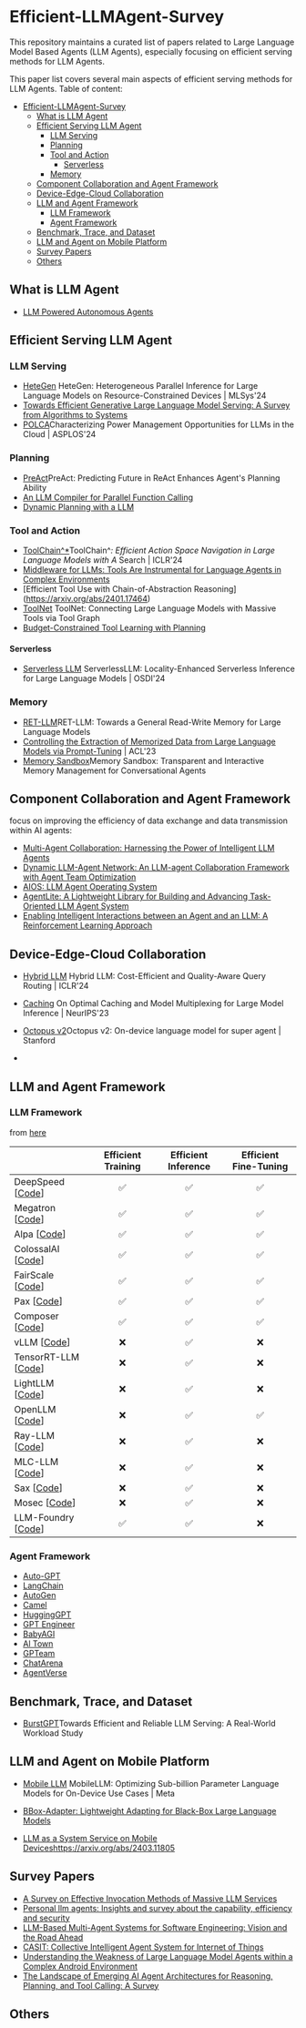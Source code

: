 # Efficient-LLMAgent-Survey
This repository maintains a curated list of papers related to Large Language Model Based Agents (LLM Agents), especially focusing on efficient serving methods for LLM Agents.

This paper list covers several main aspects of efficient serving methods for LLM Agents. 
Table of content:

- [Efficient-LLMAgent-Survey](#efficient-llmagent-survey)
  - [What is LLM Agent](#what-is-llm-agent)
  - [Efficient Serving LLM Agent](#efficient-serving-llm-agent)
    - [LLM Serving](#llm-serving)
    - [Planning](#planning)
    - [Tool and Action](#tool-and-action)
      - [Serverless](#serverless)
    - [Memory](#memory)
  - [Component Collaboration and Agent Framework](#component-collaboration-and-agent-framework)
  - [Device-Edge-Cloud Collaboration](#device-edge-cloud-collaboration)
  - [LLM and  Agent Framework](#llm-and--agent-framework)
    - [LLM Framework](#llm-framework)
    - [Agent Framework](#agent-framework)
  - [Benchmark, Trace, and Dataset](#benchmark-trace-and-dataset)
  - [LLM and Agent on Mobile Platform](#llm-and-agent-on-mobile-platform)
  - [Survey Papers](#survey-papers)
  - [Others](#others)



## What is LLM Agent
- [LLM Powered Autonomous Agents](https://lilianweng.github.io/posts/2023-06-23-agent/)

## Efficient Serving LLM Agent

### LLM Serving
- [HeteGen](https://arxiv.org/abs/2403.01164) HeteGen: Heterogeneous Parallel Inference for Large Language Models on Resource-Constrained Devices | MLSys'24
- [Towards Efficient Generative Large Language Model Serving: A Survey from Algorithms to Systems](https://arxiv.org/abs/2312.15234v1)
- [POLCA](https://www.microsoft.com/en-us/research/uploads/prodnew/2024/03/GPU_Power_ASPLOS_24.pdf)Characterizing Power Management Opportunities for LLMs in the Cloud | ASPLOS'24

### Planning
- [PreAct](https://arxiv.org/abs/2402.11534)PreAct: Predicting Future in ReAct Enhances Agent's Planning Ability
- [An LLM Compiler for Parallel Function Calling](https://arxiv.org/abs/2312.04511)
- [Dynamic Planning with a LLM](https://arxiv.org/abs/2308.06391)
### Tool and Action
- [ToolChain^*](https://arxiv.org/abs/2310.13227)ToolChain^*: Efficient Action Space Navigation in Large Language Models with A* Search | ICLR'24
- [Middleware for LLMs: Tools Are Instrumental for Language Agents in Complex Environments](https://arxiv.org/abs/2402.14672)
- [Efficient Tool Use with Chain-of-Abstraction Reasoning] (https://arxiv.org/abs/2401.17464)
- [ToolNet](https://arxiv.org/abs/2403.00839) ToolNet: Connecting Large Language Models with Massive Tools via Tool Graph
- [Budget-Constrained Tool Learning with Planning](https://arxiv.org/abs/2402.15960)
#### Serverless
- [Serverless LLM](https://arxiv.org/abs/2401.14351) ServerlessLLM: Locality-Enhanced Serverless Inference for Large Language Models | OSDI'24
  
### Memory

- [RET-LLM](https://arxiv.org/abs/2305.14322)RET-LLM: Towards a General Read-Write Memory for Large Language Models
- [Controlling the Extraction of Memorized Data from Large Language Models via Prompt-Tuning](https://arxiv.org/abs/2305.11759) | ACL'23
- [Memory Sandbox](https://arxiv.org/abs/2308.01542)Memory Sandbox: Transparent and Interactive Memory Management for Conversational Agents
  



## Component Collaboration and Agent Framework
focus on improving the efficiency of data exchange and data transmission within AI agents:
- [Multi-Agent Collaboration: Harnessing the Power of Intelligent LLM Agents](https://arxiv.org/abs/2306.03314)
- [Dynamic LLM-Agent Network: An LLM-agent Collaboration Framework with Agent Team Optimization](https://arxiv.org/abs/2310.02170)
- [AIOS: LLM Agent Operating System](https://arxiv.org/abs/2403.16971)
- [AgentLite: A Lightweight Library for Building and Advancing Task-Oriented LLM Agent System](https://arxiv.org/abs/2402.15538)
- [Enabling Intelligent Interactions between an Agent and an LLM: A Reinforcement Learning Approach](https://arxiv.org/abs/2306.03604)

## Device-Edge-Cloud Collaboration
- [Hybrid LLM](https://openreview.net/forum?id=02f3mUtqnM) Hybrid LLM: Cost-Efficient and Quality-Aware Query Routing | ICLR'24

- [Caching](https://arxiv.org/abs/2306.02003) On Optimal Caching and Model Multiplexing for Large Model Inference | NeurIPS'23

- [Octopus v2](https://arxiv.org/abs/2404.01744v5)Octopus v2: On-device language model for super agent | Stanford 
- 
## LLM and  Agent Framework
### LLM Framework
from [here](https://github.com/AIoT-MLSys-Lab/Efficient-LLMs-Survey)
<div align="center">

|                                                    | Efficient Training | Efficient Inference | Efficient Fine-Tuning    |
| :-------------------------------------------------------------------- | :------------------: | :--------------------: | :--: |
| DeepSpeed [[Code](https://github.com/microsoft/DeepSpeed)]            | ✅                   | ✅                     | ✅   |
| Megatron [[Code](https://github.com/NVIDIA/Megatron-LM)]              | ✅                   | ✅                     | ✅   |
| Alpa [[Code](https://github.com/alpa-projects/alpa)]                  | ✅                   | ✅                     | ✅   |
| ColossalAI [[Code](https://github.com/hpcaitech/ColossalAI)]          | ✅                   | ✅                     | ✅   |
| FairScale [[Code](https://github.com/facebookresearch/fairscale)]     | ✅                   | ✅                     | ✅   |
| Pax [[Code](https://github.com/google/paxml/)]                        | ✅                   | ✅                     | ✅   |
| Composer [[Code](https://github.com/mosaicml/composer)]               | ✅                   | ✅                     | ✅   |
| vLLM [[Code](https://github.com/vllm-project/vllm)]                   | ❌                   | ✅                     | ❌   |
| TensorRT-LLM [[Code](https://github.com/NVIDIA/TensorRT-LLM)]         | ❌                   | ✅                     | ❌   |
| LightLLM [[Code](https://github.com/ModelTC/lightllm)]                | ❌                   | ✅                     | ❌   |
| OpenLLM [[Code](https://github.com/bentoml/OpenLLM)]                  | ❌                   | ✅                     | ✅   |
| Ray-LLM [[Code](https://github.com/ray-project/ray-llm)]              | ❌                   | ✅                     | ❌   |
| MLC-LLM [[Code](https://github.com/mlc-ai/mlc-llm)]                   | ❌                   | ✅                     | ❌   |
| Sax [[Code](https://github.com/google/saxml)]                         | ❌                   | ✅                     | ❌   |
| Mosec [[Code](https://github.com/mosecorg/mosec)]                     | ❌                   | ✅                     | ❌   |
| LLM-Foundry [[Code](https://github.com/mosaicml/llm-foundry)]         | ✅                   | ✅                     | ❌   |

</div>



### Agent Framework
- [Auto-GPT](https://github.com/Significant-Gravitas/Auto-GPT)
- [LangChain](https://github.com/langchain-ai/langchain)
- [AutoGen](https://github.com/microsoft/autogen)
- [Camel](https://www.camel-ai.org/home)
- [HuggingGPT](https://huggingface.co/spaces/microsoft/HuggingGPT)
- [GPT Engineer](https://github.com/AntonOsika/gpt-engineer)
- [BabyAGI](https://github.com/yoheinakajima/babyagi)
- [Al Town](https://github.com/a16z-infra/ai-town)
- [GPTeam](https://github.com/101dotxyz/GPTeam)
- [ChatArena](https://github.com/chatarena/chatarena)
- [AgentVerse](https://github.com/OpenBMB/AgentVerse)

## Benchmark, Trace, and Dataset
- [BurstGPT](https://arxiv.org/abs/2401.17644)Towards Efficient and Reliable LLM Serving: A Real-World Workload Study

## LLM and Agent on Mobile Platform

- [Mobile LLM](https://arxiv.org/abs/2402.14905) MobileLLM: Optimizing Sub-billion Parameter Language Models for On-Device Use Cases | Meta

- [BBox-Adapter: Lightweight Adapting for Black-Box Large Language Models](https://arxiv.org/abs/2402.08219)
- [LLM as a System Service on Mobile Devices]()https://arxiv.org/abs/2403.11805

## Survey Papers
- [A Survey on Effective Invocation Methods of Massive LLM Services](https://arxiv.org/abs/2402.03408)
- [Personal llm agents: Insights and survey about the capability, efficiency and security](https://arxiv.org/abs/2401.05459)
- [LLM-Based Multi-Agent Systems for Software Engineering: Vision and the Road Ahead](https://arxiv.org/abs/2404.04834)
- [CASIT: Collective Intelligent Agent System for Internet of Things](https://ieeexplore.ieee.org/abstract/document/10439991)
- [Understanding the Weakness of Large Language Model Agents within a Complex Android Environment](https://arxiv.org/abs/2402.06596)
- [The Landscape of Emerging AI Agent Architectures for Reasoning, Planning, and Tool Calling: A Survey](https://arxiv.org/abs/2403.19708)
## Others

